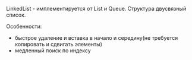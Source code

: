 LinkedList - имплементируется от List и Queue. Структура двусвязный список.

Особенности:
- быстрое удаление и вставка в начало и середину(не требуется копировать и сдвигать элементы)
- медленный поиск по индексу